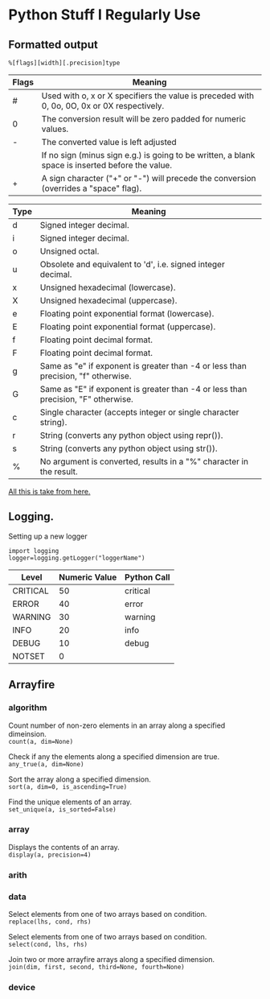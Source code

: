 # Python Stuff I Regularly Use

## Formatted output
`%[flags][width][.precision]type` 

| Flags	| Meaning |
|---		|---		|
| #		| Used with o, x or X specifiers the value is preceded with 0, 0o, 0O, 0x or 0X respectively. |
| 0		| The conversion result will be zero padded for numeric values. |
| -		| The converted value is left adjusted |
|  		| If no sign (minus sign e.g.) is going to be written, a blank space is inserted before the value. |
| +		| A sign character ("+" or "-") will precede the conversion (overrides a "space" flag). |

| Type	| Meaning |
|---		|---		|
| d		| Signed integer decimal.	|
| i		| Signed integer decimal.	|
| o		| Unsigned octal.	|
| u		| Obsolete and equivalent to 'd', i.e. signed integer decimal.	|
| x		| Unsigned hexadecimal (lowercase).	|
| X		| Unsigned hexadecimal (uppercase).	|
| e		| Floating point exponential format (lowercase).	|
| E		| Floating point exponential format (uppercase).	|
| f		| Floating point decimal format.	|
| F		| Floating point decimal format.	|
| g		| Same as "e" if exponent is greater than -4 or less than precision, "f" otherwise.	|
| G		| Same as "E" if exponent is greater than -4 or less than precision, "F" otherwise.	|
| c		| Single character (accepts integer or single character string).	|
| r		| String (converts any python object using repr()).	|
| s		| String (converts any python object using str()).	|
| %		| No argument is converted, results in a "%" character in the result.	|

[All this is take from here.](https://www.python-course.eu/python3_formatted_output.php)

## Logging.
Setting up a new logger
```
import logging
logger=logging.getLogger("loggerName")
```

| Level 		| Numeric Value 	| Python Call 	|
| ---- 		| ---- 			| ---- 		|
| CRITICAL 	| 50 			| critical 	|
| ERROR 		| 40 			| error 		|
| WARNING 	| 30 			| warning 	|
| INFO 		| 20 			| info  		|
| DEBUG 		| 10 			| debug  		|
| NOTSET 		|  0 			|  			|


## Arrayfire

### algorithm
Count number of non-zero elements in an array along a specified dimeinsion.  
`count(a, dim=None)`

Check if any the elements along a specified dimension are true.  
`any_true(a, dim=None)`

Sort the array along a specified dimension.  
`sort(a, dim=0, is_ascending=True)`

Find the unique elements of an array.  
`set_unique(a, is_sorted=False)`

### array
Displays the contents of an array.  
`display(a, precision=4)`

### arith

### data
Select elements from one of two arrays based on condition.  
`replace(lhs, cond, rhs)`

Select elements from one of two arrays based on condition.  
`select(cond, lhs, rhs)`

Join two or more arrayfire arrays along a specified dimension.  
`join(dim, first, second, third=None, fourth=None)`

### device

